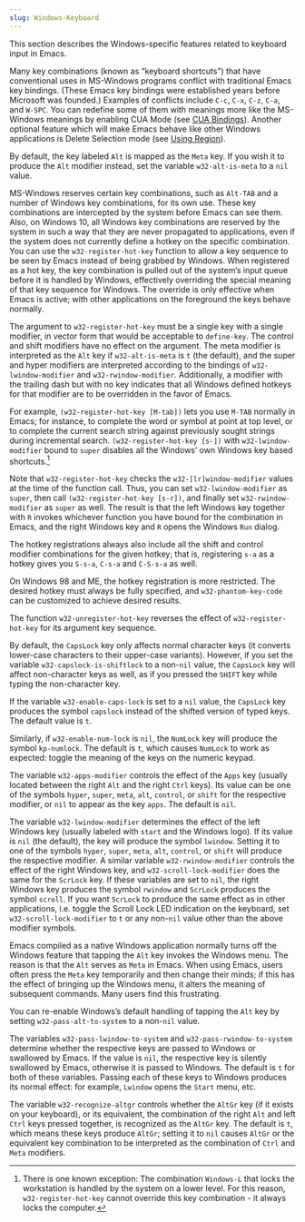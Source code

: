 ```yaml
---
slug: Windows-Keyboard
---
```


This section describes the Windows-specific features related to keyboard input in Emacs.

Many key combinations (known as “keyboard shortcuts") that have conventional uses in MS-Windows programs conflict with traditional Emacs key bindings. (These Emacs key bindings were established years before Microsoft was founded.) Examples of conflicts include `C-c`, `C-x`, `C-z`, `C-a`, and `W-SPC`. You can redefine some of them with meanings more like the MS-Windows meanings by enabling CUA Mode (see [CUA Bindings](CUA-Bindings)). Another optional feature which will make Emacs behave like other Windows applications is Delete Selection mode (see [Using Region](Using-Region)).

By default, the key labeled `Alt` is mapped as the `Meta` key. If you wish it to produce the `Alt` modifier instead, set the variable `w32-alt-is-meta` to a `nil` value.

MS-Windows reserves certain key combinations, such as `Alt-TAB` and a number of Windows key combinations, for its own use. These key combinations are intercepted by the system before Emacs can see them. Also, on Windows 10, all Windows key combinations are reserved by the system in such a way that they are never propagated to applications, even if the system does not currently define a hotkey on the specific combination. You can use the `w32-register-hot-key` function to allow a key sequence to be seen by Emacs instead of being grabbed by Windows. When registered as a hot key, the key combination is pulled out of the system’s input queue before it is handled by Windows, effectively overriding the special meaning of that key sequence for Windows. The override is only effective when Emacs is active; with other applications on the foreground the keys behave normally.

The argument to `w32-register-hot-key` must be a single key with a single modifier, in vector form that would be acceptable to `define-key`. The control and shift modifiers have no effect on the argument. The meta modifier is interpreted as the `Alt` key if `w32-alt-is-meta` is `t` (the default), and the super and hyper modifiers are interpreted according to the bindings of `w32-lwindow-modifier` and `w32-rwindow-modifier`. Additionally, a modifier with the trailing dash but with no key indicates that all Windows defined hotkeys for that modifier are to be overridden in the favor of Emacs.

For example, `(w32-register-hot-key [M-tab])` lets you use `M-TAB` normally in Emacs; for instance, to complete the word or symbol at point at top level, or to complete the current search string against previously sought strings during incremental search. `(w32-register-hot-key [s-])` with `w32-lwindow-modifier` bound to `super` disables all the Windows’ own Windows key based shortcuts.[^1]

Note that `w32-register-hot-key` checks the `w32-[lr]window-modifier` values at the time of the function call. Thus, you can set `w32-lwindow-modifier` as `super`, then call `(w32-register-hot-key [s-r])`, and finally set `w32-rwindow-modifier` as `super` as well. The result is that the left Windows key together with `R` invokes whichever function you have bound for the combination in Emacs, and the right Windows key and `R` opens the Windows `Run` dialog.

The hotkey registrations always also include all the shift and control modifier combinations for the given hotkey; that is, registering `s-a` as a hotkey gives you `S-s-a`, `C-s-a` and `C-S-s-a` as well.

On Windows 98 and ME, the hotkey registration is more restricted. The desired hotkey must always be fully specified, and `w32-phantom-key-code` can be customized to achieve desired results.

The function `w32-unregister-hot-key` reverses the effect of `w32-register-hot-key` for its argument key sequence.

By default, the `CapsLock` key only affects normal character keys (it converts lower-case characters to their upper-case variants). However, if you set the variable `w32-capslock-is-shiftlock` to a non-`nil` value, the `CapsLock` key will affect non-character keys as well, as if you pressed the `SHIFT` key while typing the non-character key.

If the variable `w32-enable-caps-lock` is set to a `nil` value, the `CapsLock` key produces the symbol `capslock` instead of the shifted version of typed keys. The default value is `t`.

Similarly, if `w32-enable-num-lock` is `nil`, the `NumLock` key will produce the symbol `kp-numlock`. The default is `t`, which causes `NumLock` to work as expected: toggle the meaning of the keys on the numeric keypad.

The variable `w32-apps-modifier` controls the effect of the `Apps` key (usually located between the right `Alt` and the right `Ctrl` keys). Its value can be one of the symbols `hyper`, `super`, `meta`, `alt`, `control`, or `shift` for the respective modifier, or `nil` to appear as the key `apps`. The default is `nil`.

The variable `w32-lwindow-modifier` determines the effect of the left Windows key (usually labeled with `start` and the Windows logo). If its value is `nil` (the default), the key will produce the symbol `lwindow`. Setting it to one of the symbols `hyper`, `super`, `meta`, `alt`, `control`, or `shift` will produce the respective modifier. A similar variable `w32-rwindow-modifier` controls the effect of the right Windows key, and `w32-scroll-lock-modifier` does the same for the `ScrLock` key. If these variables are set to `nil`, the right Windows key produces the symbol `rwindow` and `ScrLock` produces the symbol `scroll`. If you want `ScrLock` to produce the same effect as in other applications, i.e. toggle the Scroll Lock LED indication on the keyboard, set `w32-scroll-lock-modifier` to `t` or any non-`nil` value other than the above modifier symbols.

Emacs compiled as a native Windows application normally turns off the Windows feature that tapping the `Alt` key invokes the Windows menu. The reason is that the `Alt` serves as `Meta` in Emacs. When using Emacs, users often press the `Meta` key temporarily and then change their minds; if this has the effect of bringing up the Windows menu, it alters the meaning of subsequent commands. Many users find this frustrating.

You can re-enable Windows’s default handling of tapping the `Alt` key by setting `w32-pass-alt-to-system` to a non-`nil` value.

The variables `w32-pass-lwindow-to-system` and `w32-pass-rwindow-to-system` determine whether the respective keys are passed to Windows or swallowed by Emacs. If the value is `nil`, the respective key is silently swallowed by Emacs, otherwise it is passed to Windows. The default is `t` for both of these variables. Passing each of these keys to Windows produces its normal effect: for example, `Lwindow` opens the `Start` menu, etc.

The variable `w32-recognize-altgr` controls whether the `AltGr` key (if it exists on your keyboard), or its equivalent, the combination of the right `Alt` and left `Ctrl` keys pressed together, is recognized as the `AltGr` key. The default is `t`, which means these keys produce `AltGr`; setting it to `nil` causes `AltGr` or the equivalent key combination to be interpreted as the combination of `Ctrl` and `Meta` modifiers.

[^1]: There is one known exception: The combination `Windows-L` that locks the workstation is handled by the system on a lower level. For this reason, `w32-register-hot-key` cannot override this key combination - it always locks the computer.
